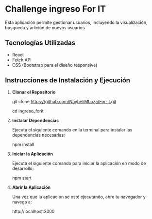 # Challenge ingreso For IT

Esta aplicación permite gestionar usuarios, incluyendo la visualización, búsqueda y adición de nuevos usuarios.

## Tecnologías Utilizadas

- React
- Fetch API
- CSS (Bootstrap para el diseño responsive)

## Instrucciones de Instalación y Ejecución

1. **Clonar el Repositorio**

   git clone https://github.com/NayheliMLoza/For-it.git
   
   cd ingreso_forit

3. **Instalar Dependencias**

   Ejecuta el siguiente comando en la terminal para instalar las dependencias necesarias:

   npm install

4. **Iniciar la Aplicación**

   Ejecuta el siguiente comando para iniciar la aplicación en modo de desarrollo:

   npm start

5. **Abrir la Aplicación**

   Una vez que la aplicación se esté ejecutando, abre tu navegador y navega a:

   http://localhost:3000
 

